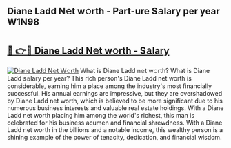 ## Diane Ladd N𝚎t w𝚘rth - Part-ure S𝚊lary per year W1N98

# <h2><a href="http://gc1hk2.nevu.top/?p=Diane+Ladd">🔗 👉🔴 Diane Ladd N𝚎t w𝚘rth - S𝚊lary</a></h2>

[![Diane Ladd N𝚎t W𝚘rth](https://i.imgur.com/Oavwk0R.jpeg)](http://gc1hk2.nevu.top/?p=Diane+Ladd)
What is Diane Ladd n𝚎t w𝚘rth? What is Diane Ladd s𝚊lary per year?
This rich person's Diane Ladd net worth is considerable, earning him a place among the industry's most financially successful. His annual earnings are impressive, but they are overshadowed by Diane Ladd net worth, which is believed to be more significant due to his numerous business interests and valuable real estate holdings. With a Diane Ladd net worth placing him among the world's richest, this man is celebrated for his business acumen and financial shrewdness. With a Diane Ladd net worth in the billions and a notable income, this wealthy person is a shining example of the power of tenacity, dedication, and financial wisdom.
